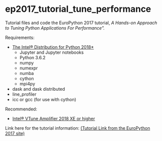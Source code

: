 # ep2017_tutorial_tune_performance
Tutorial files and code the EuroPython 2017 tutorial, _A Hands-on Approach to Tuning Python Applications For Performance"._

Requirements:
- [The Intel® Distribution for Python 2018\*](https://software.intel.com/en-us/distribution-for-python)
  - Jupyter and Jupyter notebooks
  - Python 3.6.2
  - numpy
  - numexpr
  - numba
  - cython
  - mpi4py
- dask and dask distributed
- line_profiler
- icc or gcc (for use with cython)

Recommended:
- [Intel® VTune Amplifier 2018 XE or higher](https://software.intel.com/en-us/intel-vtune-amplifier-xe/)

Link here for the tutorial information: [(Tutorial Link from the EuroPython 2017 site)](https://ep2017.europython.eu/conference/talks/a-hands-on-approach-to-tuning-python-applications-for-performance)
